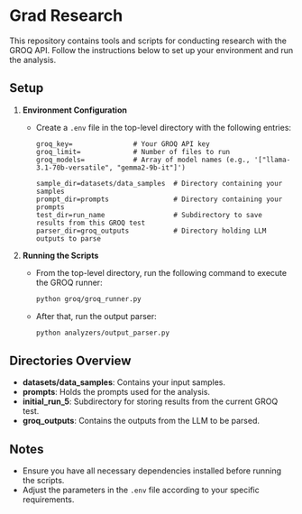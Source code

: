 # Grad Research

This repository contains tools and scripts for conducting research with the GROQ API. Follow the instructions below to set up your environment and run the analysis.

## Setup

1. **Environment Configuration**
   - Create a `.env` file in the top-level directory with the following entries:

     ```plaintext
     groq_key=               # Your GROQ API key
     groq_limit=             # Number of files to run
     groq_models=            # Array of model names (e.g., '["llama-3.1-70b-versatile", "gemma2-9b-it"]')

     sample_dir=datasets/data_samples  # Directory containing your samples
     prompt_dir=prompts                # Directory containing your prompts
     test_dir=run_name                 # Subdirectory to save results from this GROQ test
     parser_dir=groq_outputs           # Directory holding LLM outputs to parse
     ```

2. **Running the Scripts**
   - From the top-level directory, run the following command to execute the GROQ runner:

     ```bash
     python groq/groq_runner.py
     ```

   - After that, run the output parser:

     ```bash
     python analyzers/output_parser.py
     ```

## Directories Overview

- **datasets/data_samples**: Contains your input samples.
- **prompts**: Holds the prompts used for the analysis.
- **initial_run_5**: Subdirectory for storing results from the current GROQ test.
- **groq_outputs**: Contains the outputs from the LLM to be parsed.

## Notes

- Ensure you have all necessary dependencies installed before running the scripts.
- Adjust the parameters in the `.env` file according to your specific requirements.
